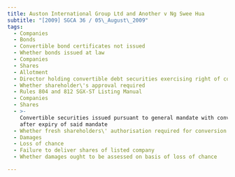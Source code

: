 ```yaml
---
title: Auston International Group Ltd and Another v Ng Swee Hua
subtitle: "[2009] SGCA 36 / 05\_August\_2009"
tags:
  - Companies
  - Bonds
  - Convertible bond certificates not issued
  - Whether bonds issued at law
  - Companies
  - Shares
  - Allotment
  - Director holding convertible debt securities exercising right of conversion
  - Whether shareholder\'s approval required
  - Rules 804 and 812 SGX-ST Listing Manual
  - Companies
  - Shares
  - >-
    Convertible securities issued pursuant to general mandate with conversion
    after expiry of said mandate
  - Whether fresh shareholders\' authorisation required for conversion
  - Damages
  - Loss of chance
  - Failure to deliver shares of listed company
  - Whether damages ought to be assessed on basis of loss of chance

---
```


